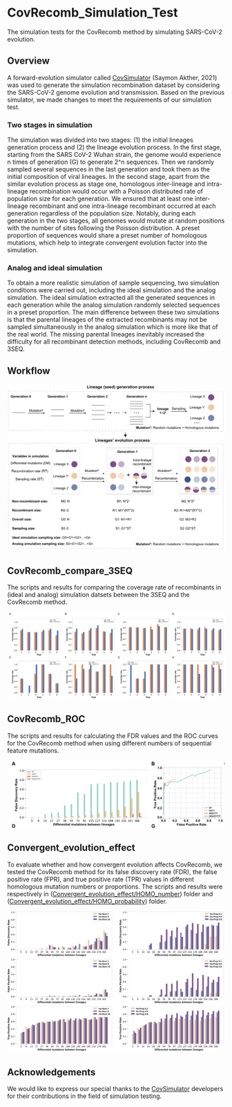 # CovRecomb_Simulation_Test
The simulation tests for the CovRecomb method by simulating SARS-CoV-2 evolution.


## Overview
A forward-evolution simulator called [CovSimulator](https://github.com/weigangq/cov-db/blob/master/scripts/CovSimulator.py) (Saymon Akther, 2021) was used to generate the simulation recombination dataset by considering the SARS-CoV-2 genome evolution and transmission. Based on the previous simulator, we made changes to meet the requirements of our simulation test.

### Two stages in simulation
The simulation was divided into two stages: (1) the initial lineages generation process and (2) the lineage evolution process. In the first stage, starting from the SARS CoV-2 Wuhan strain, the genome would experience n times of generation (G) to generate 2^n sequences. Then we randomly sampled several sequences in the last generation and took them as the initial composition of viral lineages. In the second stage, apart from the similar evolution process as stage one, homologous inter-lineage and intra-lineage recombination would occur with a Poisson distributed rate of population size for each generation. We ensured that at least one inter-lineage recombinant and one intra-lineage recombinant occurred at each generation regardless of the population size. Notably, during each generation in the two stages, all genomes would mutate at random positions with the number of sites following the Poisson distribution. A preset proportion of sequences would share a preset number of homologous mutations, which help to integrate convergent evolution factor into the simulation.

### Analog and ideal simulation
To obtain a more realistic simulation of sample sequencing, two simulation conditions were carried out, including the ideal simulation and the analog simulation. The ideal simulation extracted all the generated sequences in each generation while the analog simulation randomly selected sequences in a preset proportion. The main difference between these two simulations is that the parental lineages of the extracted recombinants may not be sampled simultaneously in the analog simulation which is more like that of the real world. The missing parental lineages inevitably increased the difficulty for all recombinant detection methods, including CovRecomb and 3SEQ.


## Workflow
<img src="img/workflow.png"/>


## CovRecomb_compare_3SEQ
The scripts and results for comparing the coverage rate of recombinants in (ideal and analog) simulation datsets between the 3SEQ and the CovRecomb method.

<img src="img/CovRecomb_compare_3SEQ.png"/>


## CovRecomb_ROC
The scripts and results for calculating the FDR values and the ROC curves for the CovRecomb method when using different numbers of sequential feature mutations.

<img src="img/CovRecomb_ROC.png"/>


## Convergent_evolution_effect
To evaluate whether and how convergent evolution affects CovRecomb, we tested the CovRecomb method for its false discovery rate (FDR), the false positive rate (FPR), and true positive rate (TPR) values in different homologous mutation numbers or proportions. The scripts and results were respectively in ([Convergent_evolution_effect/HOMO_number](https://github.com/wuaipinglab/CovRecomb_Simulation_Test/tree/main/Convergent_evolution_effect/HOMO_number)) folder and ([Convergent_evolution_effect/HOMO_probability](https://github.com/wuaipinglab/CovRecomb_Simulation_Test/tree/main/Convergent_evolution_effect/HOMO_probability)) folder.

<img src="img/Convergent_evolution_effect.png"/>


## Acknowledgements
We would like to express our special thanks to the [CovSimulator](https://github.com/weigangq/cov-db/blob/master/scripts/CovSimulator.py) developers for their contributions in the field of simulation testing.
